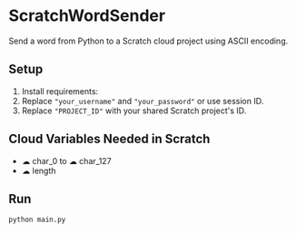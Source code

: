 # ScratchWordSender

Send a word from Python to a Scratch cloud project using ASCII encoding.

## Setup
1. Install requirements:
2. Replace `"your_username"` and `"your_password"` or use session ID.
3. Replace `"PROJECT_ID"` with your shared Scratch project's ID.

## Cloud Variables Needed in Scratch
- ☁ char_0 to ☁ char_127
- ☁ length

## Run
```bash
python main.py
   
